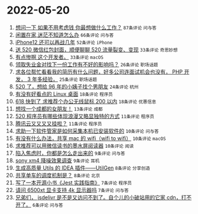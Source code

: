 # 2022-05-20

1. [想问一下 如果不用考虑钱 你最想做什么工作？](https://www.v2ex.com/t/854111) `87条评论` `问与答`
1. [闲置在家,迷茫不知道怎么办](https://www.v2ex.com/t/854070) `66条评论` `问与答`
1. [iPhone12 还可以再战几年](https://www.v2ex.com/t/854065) `52条评论` `iPhone`
1. [送 520 微信红包封面，顺便聊聊 520 流量裂变、变现](https://www.v2ex.com/t/854125) `33条评论` `奇思妙想`
1. [有点惨啊 这个开发者。](https://www.v2ex.com/t/854116) `33条评论` `macOS`
1. [领取失业金对找下一份工作有不好的影响吗？](https://www.v2ex.com/t/854057) `26条评论` `职场话题`
1. [求各位帮忙看看我的简历有什么问题，好多公司连面试机会也没有， PHP 开发， 3 年多经验，](https://www.v2ex.com/t/854101) `25条评论` `职场话题`
1. [520 了，想给 96 年的小姨子找个男朋友](https://www.v2ex.com/t/854109) `24条评论` `杭州`
1. [有没有好看点的 Linux 桌面](https://www.v2ex.com/t/854104) `18条评论` `程序员`
1. [618 快到了 求推荐个办公无线鼠标 200 以内](https://www.v2ex.com/t/854066) `18条评论` `优惠信息`
1. [想找一个成都的女朋友！](https://www.v2ex.com/t/854086) `13条评论` `成都`
1. [520 程序员有哪些体现浪漫又略显独特的方式](https://www.v2ex.com/t/854091) `11条评论` `程序员`
1. [腾讯云又又又又挂啦？](https://www.v2ex.com/t/854059) `11条评论` `程序员`
1. [求助一下软件管家是如何采集本机已安装软件的](https://www.v2ex.com/t/854098) `10条评论` `问与答`
1. [有没有什么办法，共享 mac 的 wifi（wifi to wifi）](https://www.v2ex.com/t/854082) `10条评论` `macOS`
1. [求推荐可以用微信读书的墨水屏阅读器](https://www.v2ex.com/t/854055) `10条评论` `阅读`
1. [陷入焦虑时，你都是怎么走出来的](https://www.v2ex.com/t/854135) `9条评论` `问与答`
1. [sony xm4 降噪效果调查](https://www.v2ex.com/t/854056) `9条评论` `耳机`
1. [生成高质量 Utils 的 IDEA 插件——UtilGen](https://www.v2ex.com/t/854092) `8条评论` `分享创造`
1. [共享单车的调度机制是？](https://www.v2ex.com/t/854061) `8条评论` `北京`
1. [写了一本开源小书《Jest 实践指南》](https://www.v2ex.com/t/854074) `7条评论` `程序员`
1. [请问 6500xt 显卡支持 4k 显示器吗](https://www.v2ex.com/t/854068) `7条评论` `问与答`
1. [兄弟们， jsdelivr 是不是又访问不到了。自个儿的小破站用的它家 cdn，打不开了。](https://www.v2ex.com/t/854099) `6条评论` `问与答`
